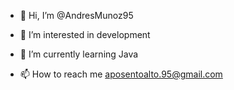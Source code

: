 - 👋 Hi, I’m @AndresMunoz95
- 👀 I’m interested in development
- 🌱 I’m currently learning Java

- 📫 How to reach me aposentoalto.95@gmail.com

<!---
AndresMunoz95/AndresMunoz95 is a ✨ special ✨ repository because its `README.md` (this file) appears on your GitHub profile.
You can click the Preview link to take a look at your changes.
--->
